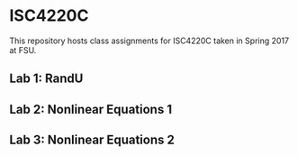 # ISC4220C

This repository hosts class assignments for ISC4220C taken in Spring 2017 at FSU.

## Lab 1: RandU

## Lab 2: Nonlinear Equations 1

## Lab 3: Nonlinear Equations 2
